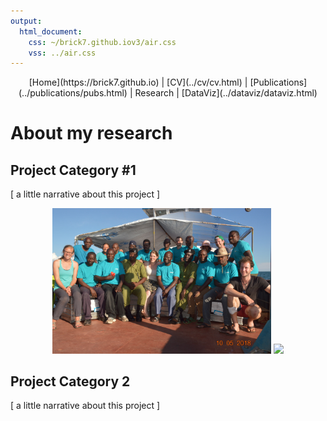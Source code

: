 ```yaml
---
output:
  html_document:
    css: ~/brick7.github.iov3/air.css
    vss: ../air.css
---
```

<center>
[Home](https://brick7.github.io) | [CV](../cv/cv.html) | [Publications](../publications/pubs.html) | Research | [DataViz](../dataviz/dataviz.html)
</center>

# About my research

## Project Category \#1

[ a little narrative about this project ]

<center>
<img src="maman_benita.jpg" width=350></img> 
<img src="maman_benita2.jpg" width=350></img> 
</center> 

## Project Category 2

[ a little narrative about this project ]
